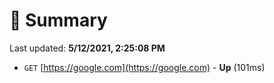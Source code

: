 # 📖 Summary
Last updated: **5/12/2021, 2:25:08 PM**

- `GET` [https://google.com](https://google.com) - **Up** (101ms)
